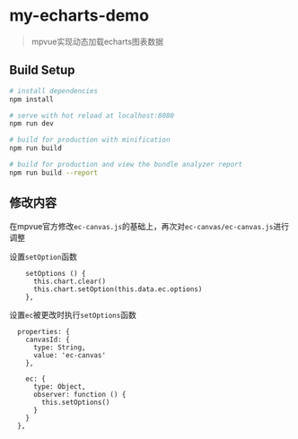# my-echarts-demo

> mpvue实现动态加载echarts图表数据

## Build Setup

``` bash
# install dependencies
npm install

# serve with hot reload at localhost:8080
npm run dev

# build for production with minification
npm run build

# build for production and view the bundle analyzer report
npm run build --report
```

## 修改内容
在mpvue官方修改`ec-canvas.js`的基础上，再次对`ec-canvas/ec-canvas.js`进行调整

设置`setOption`函数

```
    setOptions () {
      this.chart.clear()
      this.chart.setOption(this.data.ec.options)
    },
```
设置`ec`被更改时执行`setOptions`函数

```
  properties: {
    canvasId: {
      type: String,
      value: 'ec-canvas'
    },

    ec: {
      type: Object,
      observer: function () {
        this.setOptions()
      }
    }
  },
```
